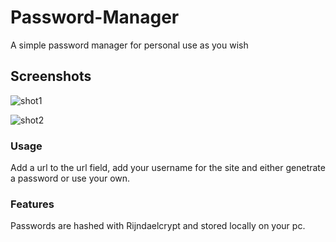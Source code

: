 # Password-Manager
A simple password manager for personal use as you wish

## Screenshots
![shot1](https://cloud.githubusercontent.com/assets/5285547/21897877/ca7f5918-d8e2-11e6-8c76-9a6acac6fe52.png)

![shot2](https://cloud.githubusercontent.com/assets/5285547/21897878/cbb0f026-d8e2-11e6-8052-0197d39dbb90.png)

### Usage

Add a url to the url field, add your username for the site and either genetrate a password or use your own. 

### Features

Passwords are hashed with Rijndaelcrypt and stored locally on your pc. 
